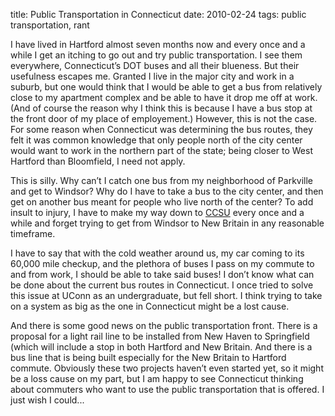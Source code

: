 title: Public Transportation in Connecticut
date: 2010-02-24
tags: public transportation, rant

I have lived in Hartford almost seven months now and every once and a while I get an itching to go out and try public transportation. I see them everywhere, Connecticut’s DOT buses and all their blueness. But their usefulness escapes me. Granted I live in the major city and work in a suburb, but one would think that I would be able to get a bus from relatively close to my apartment complex and be able to have it drop me off at work. (And of course the reason why I think this is because I have a bus stop at the front door of my place of employement.) However, this is not the case. For some reason when Connecticut was determining the bus routes, they felt it was common knowledge that only people north of the city center would want to work in the northern part of the state; being closer to West Hartford than Bloomfield, I need not apply.

This is silly. Why can’t I catch one bus from my neighborhood of Parkville and get to Windsor? Why do I have to take a bus to the city center, and then get on another bus meant for people who live north of the center? To add insult to injury, I have to make my way down to [CCSU](http://www.ccsu.edu) every once and a while and forget trying to get from Windsor to New Britain in any reasonable timeframe.

I have to say that with the cold weather around us, my car coming to its 60,000 mile checkup, and the plethora of buses I pass on my commute to and from work, I should be able to take said buses! I don’t know what can be done about the current bus routes in Connecticut. I once tried to solve this issue at UConn as an undergraduate, but fell short. I think trying to take on a system as big as the one in Connecticut might be a lost cause.

And there is some good news on the public transportation front. There is a proposal for a light rail line to be installed from New Haven to Springfield (which will include a stop in both Hartford and New Britain. And there is a bus line that is being built especially for the New Britain to Hartford commute. Obviously these two projects haven’t even started yet, so it might be a loss cause on my part, but I am happy to see Connecticut thinking about commuters who want to use the public transportation that is offered. I just wish I could...
